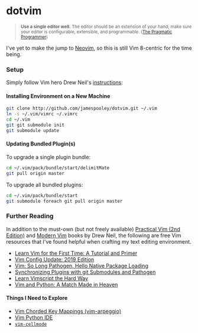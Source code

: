 # dotvim

> <sup>**Use a single editor well.** The editor should be an extension of your hand; make sure your editor is configurable, extensible, and programmable. ([The Pragmatic Programmer](https://pragprog.com/the-pragmatic-programmer/extracts/tips))</sup>

I've yet to make the jump to [Neovim](https://neovim.io/), so this is still Vim 8-centric for the time being.

### Setup

Simply follow Vim hero Drew Neil's [instructions](http://vimcasts.org/episodes/synchronizing-plugins-with-git-submodules-and-pathogen/):

#### Installing Environment on a New Machine

```bash
git clone http://github.com/jamespooley/dotvim.git ~/.vim
ln -s ~/.vim/vimrc ~/.vimrc
cd ~/.vim
git git submodule init
git submodule update
```

#### Updating Bundled Plugin(s)

To upgrade a single plugin bundle:

```bash
cd ~/.vim/pack/bundle/start/delimitMate
git pull origin master
```

To upgrade all bundled plugins:

```bash
cd ~/.vim/pack/bundle/start
git submodule foreach git pull origin master
```

### Further Reading

In addition to the must-own (but not freely available)
[Practical Vim (2nd Edition)](https://pragprog.com/book/dnvim2/practical-vim-second-edition) and
[Modern Vim](https://pragprog.com/book/modvim/modern-vim)
books by Drew Neil, the following are free Vim resources that I've found helpful
when crafting my text editing environment.

* [Learn Vim for the First Time: A Tutorial and Primer](https://danielmiessler.com/study/vim/)
* [Vim Config Update: 2019 Edition](https://danielmiessler.com/blog/vim-configuration-update-2019-version/)
* [Vim: So Long Pathogen, Hello Native Package Loading](https://shapeshed.com/vim-packages/)
* [Synchronizing Plugins with git Submodules and Pathogen](http://vimcasts.org/episodes/synchronizing-plugins-with-git-submodules-and-pathogen/)
* [Learn Vimscript the Hard Way](https://learnvimscriptthehardway.stevelosh.com/)
* [Vim and Python: A Match Made in Heaven](https://realpython.com/vim-and-python-a-match-made-in-heaven/)

#### Things I Need to Explore

* [Vim Chorded Key Mappings (vim-arpeggio)](https://www.youtube.com/watch?v=b9c30ZovKIo)
* [Vim Python IDE](https://github.com/jarolrod/vim-python-ide)
* [`vim-cellmode`](https://github.com/julienr/vim-cellmode)
